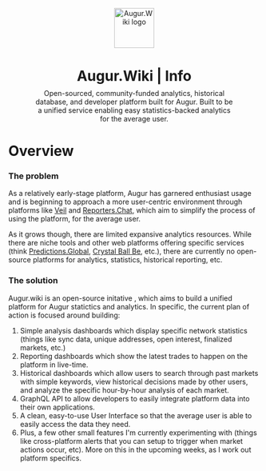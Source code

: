 <p align="center"><img src="https://avatars1.githubusercontent.com/u/48164410?s=200&v=4" alt="Augur.Wiki logo" style="width: 80px;"/></p>
<h1 align="center" style="border-bottom: none;">Augur.Wiki | Info</h1>
<p align="center" style="margin-top: -10px; padding-left: 10%; padding-right: 10%;">Open-sourced, community-funded analytics, historical database, and developer platform built for Augur. Built to be a unified service enabling easy statistics-backed analytics for the average user.</p>

# Overview

### The problem
As a relatively early-stage platform, Augur has garnered enthusiast usage and is beginning to approach a more user-centric environment through platforms like [Veil](https://veil.co) and [Reporters.Chat](https://reporters.chat/), which aim to simplify the process of using the platform, for the average user.

As it grows though, there are limited expansive analytics resources. While there are niche tools and other web platforms offering specific services (think [Predictions.Global](https://predictions.global/), [Crystal Ball Be](http://crystalball.be/stats/), etc.), there are currently no open-source platforms for analytics, statistics, historical reporting, etc.

### The solution
Augur.wiki is an open-source initative , which aims to build a unified platform for Augur statictics and analytics. In specific, the current plan of action is focused around building:

1. Simple analysis dashboards which display specific network statistics (things like sync data, unique addresses, open interest, finalized markets, etc.)
2. Reporting dashboards which show the latest trades to happen on the platform in live-time.
3. Historical dashboards which allow users to search through past markets with simple keywords, view historical decisions made by other users, and analyze the specific hour-by-hour analysis of each market.
4. GraphQL API to allow developers to easily integrate platform data into their own applications.
5. A clean, easy-to-use User Interface so that the average user is able to easily access the data they need.
6. Plus, a few other small features I'm currently experimenting with (things like cross-platform alerts that you can setup to trigger when market actions occur, etc). More on this in the upcoming weeks, as I work out platform specifics.